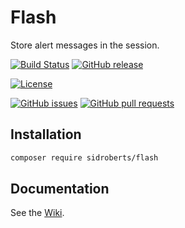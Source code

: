 # Flash

Store alert messages in the session.

[![Build Status](https://img.shields.io/travis/SidRoberts/flash/3.0.x.svg?style=for-the-badge)](https://travis-ci.org/SidRoberts/flash)
[![GitHub release](https://img.shields.io/github/release/SidRoberts/flash.svg?style=for-the-badge)]()

[![License](https://img.shields.io/github/license/SidRoberts/flash.svg?style=for-the-badge)]()

[![GitHub issues](https://img.shields.io/github/issues-raw/SidRoberts/flash.svg?style=for-the-badge)]()
[![GitHub pull requests](https://img.shields.io/github/issues-pr-raw/SidRoberts/flash.svg?style=for-the-badge)]()



## Installation

```bash
composer require sidroberts/flash
```



## Documentation

See the [Wiki](https://github.com/SidRoberts/flash/wiki).
